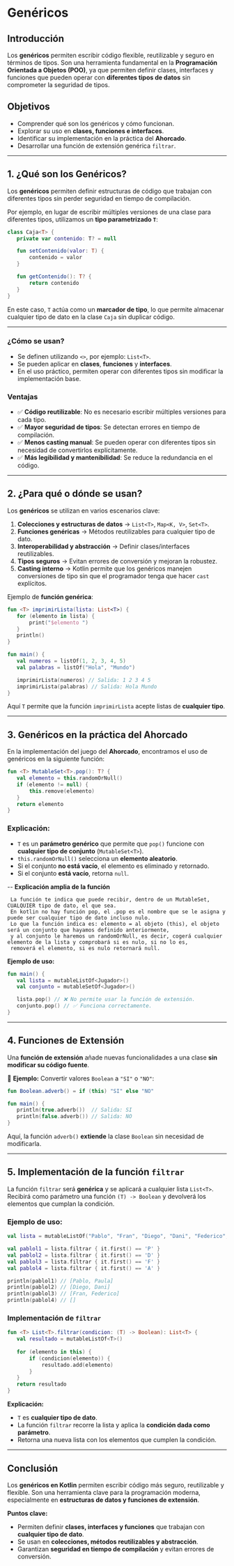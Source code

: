 # Genéricos

## Introducción
Los **genéricos** permiten escribir código flexible, reutilizable y seguro en términos de tipos. Son una herramienta fundamental en la **Programación Orientada a Objetos (POO)**, ya que permiten definir clases, interfaces y funciones que pueden operar con **diferentes tipos de datos** sin comprometer la seguridad de tipos.

## Objetivos
- Comprender qué son los genéricos y cómo funcionan.
- Explorar su uso en **clases, funciones e interfaces**.
- Identificar su implementación en la práctica del **Ahorcado**.
- Desarrollar una función de extensión genérica `filtrar`.

---

## 1. ¿Qué son los Genéricos?
Los **genéricos** permiten definir estructuras de código que trabajan con diferentes tipos sin perder seguridad en tiempo de compilación.

Por ejemplo, en lugar de escribir múltiples versiones de una clase para diferentes tipos, utilizamos un **tipo parametrizado `T`**:

```kotlin
class Caja<T> {
   private var contenido: T? = null

   fun setContenido(valor: T) {
       contenido = valor
   }

   fun getContenido(): T? {
       return contenido
   }
}
```

En este caso, `T` actúa como un **marcador de tipo**, lo que permite almacenar cualquier tipo de dato en la clase `Caja` sin duplicar código.

---

### ¿Cómo se usan?
- Se definen utilizando `<>`, por ejemplo: `List<T>`.
- Se pueden aplicar en **clases**, **funciones** y **interfaces**.
- En el uso práctico, permiten operar con diferentes tipos sin modificar la implementación base.

### Ventajas
- ✅ **Código reutilizable**: No es necesario escribir múltiples versiones para cada tipo.
- ✅ **Mayor seguridad de tipos**: Se detectan errores en tiempo de compilación.
- ✅ **Menos casting manual**: Se pueden operar con diferentes tipos sin necesidad de convertirlos explícitamente.
- ✅ **Más legibilidad y mantenibilidad**: Se reduce la redundancia en el código.

---

## 2. ¿Para qué o dónde se usan?
Los **genéricos** se utilizan en varios escenarios clave:

1. **Colecciones y estructuras de datos** → `List<T>`, `Map<K, V>`, `Set<T>`.
2. **Funciones genéricas** → Métodos reutilizables para cualquier tipo de dato.
3. **Interoperabilidad y abstracción** → Definir clases/interfaces reutilizables.
4. **Tipos seguros** → Evitan errores de conversión y mejoran la robustez.
5. **Casting interno** → Kotlin permite que los genéricos manejen conversiones de tipo sin que el programador tenga que hacer `cast` explícitos.

Ejemplo de **función genérica**:

```kotlin
fun <T> imprimirLista(lista: List<T>) {
   for (elemento in lista) {
       print("$elemento ")
   }
   println()
}

fun main() {
   val numeros = listOf(1, 2, 3, 4, 5)
   val palabras = listOf("Hola", "Mundo")

   imprimirLista(numeros) // Salida: 1 2 3 4 5
   imprimirLista(palabras) // Salida: Hola Mundo
}
```

Aquí `T` permite que la función `imprimirLista` acepte listas de **cualquier tipo**.

---

## 3. Genéricos en la práctica del Ahorcado
En la implementación del juego del **Ahorcado**, encontramos el uso de genéricos en la siguiente función:

```kotlin
fun <T> MutableSet<T>.pop(): T? {
   val elemento = this.randomOrNull()
   if (elemento != null) {
       this.remove(elemento)
   }
   return elemento
}
```

### Explicación:
- `T` es un **parámetro genérico** que permite que `pop()` funcione con **cualquier tipo de conjunto** (`MutableSet<T>`).
- `this.randomOrNull()` selecciona un **elemento aleatorio**.
- Si el conjunto **no está vacío**, el elemento es eliminado y retornado.
- Si el conjunto **está vacío**, retorna `null`.

-- **Explicación amplia de la función**
```
 La función te indica que puede recibir, dentro de un MutableSet, CUALQUIER tipo de dato, el que sea.
 En kotlin no hay función pop, el .pop es el nombre que se le asigna y puede ser cualquier tipo de dato incluso nulo.
 Lo que la función indica es: elemento = al objeto (this), el objeto será un conjunto que hayamos definido anteriormente,
 y al conjunto le haremos un randomOrNull, es decir, cogerá cualquier elemento de la lista y comprobará si es nulo, si no lo es,
 removerá el elemento, si es nulo retornará null.

```
**Ejemplo de uso:**

```kotlin
fun main() {
   val lista = mutableListOf<Jugador>()
   val conjunto = mutableSetOf<Jugador>()

   lista.pop() // ❌ No permite usar la función de extensión.
   conjunto.pop() // ✅ Funciona correctamente.
}
```

---

## 4. Funciones de Extensión
Una **función de extensión** añade nuevas funcionalidades a una clase **sin modificar su código fuente**.

📌 **Ejemplo:** Convertir valores `Boolean` a `"SI"` o `"NO"`:

```kotlin
fun Boolean.adverb() = if (this) "SI" else "NO"

fun main() {
   println(true.adverb())  // Salida: SI
   println(false.adverb()) // Salida: NO
}
```

Aquí, la función `adverb()` **extiende** la clase `Boolean` sin necesidad de modificarla.

---

## 5. Implementación de la función `filtrar`
La función `filtrar` será **genérica** y se aplicará a cualquier lista `List<T>`. Recibirá como parámetro una función `(T) -> Boolean` y devolverá los elementos que cumplan la condición.

### **Ejemplo de uso:**

```kotlin
val lista = mutableListOf("Pablo", "Fran", "Diego", "Dani", "Federico", "Paula")

val pablol1 = lista.filtrar { it.first() == 'P' }
val pablol2 = lista.filtrar { it.first() == 'D' }
val pablol3 = lista.filtrar { it.first() == 'F' }
val pablol4 = lista.filtrar { it.first() == 'A' }

println(pablol1) // [Pablo, Paula]
println(pablol2) // [Diego, Dani]
println(pablol3) // [Fran, Federico]
println(pablol4) // []
```

### **Implementación de `filtrar`**

```kotlin
fun <T> List<T>.filtrar(condicion: (T) -> Boolean): List<T> {
   val resultado = mutableListOf<T>()
   
   for (elemento in this) {
       if (condicion(elemento)) {
           resultado.add(elemento)
       }
   }
   return resultado
}
```

**Explicación:**
- `T` es **cualquier tipo de dato**.
- La función `filtrar` recorre la lista y aplica la **condición dada como parámetro**.
- Retorna una nueva lista con los elementos que cumplen la condición.

---

## Conclusión
Los **genéricos en Kotlin** permiten escribir código más seguro, reutilizable y flexible. Son una herramienta clave para la programación moderna, especialmente en **estructuras de datos y funciones de extensión**.

**Puntos clave:**
- Permiten definir **clases, interfaces y funciones** que trabajan con **cualquier tipo de dato**.
- Se usan en **colecciones, métodos reutilizables y abstracción**.
- Garantizan **seguridad en tiempo de compilación** y evitan errores de conversión.
